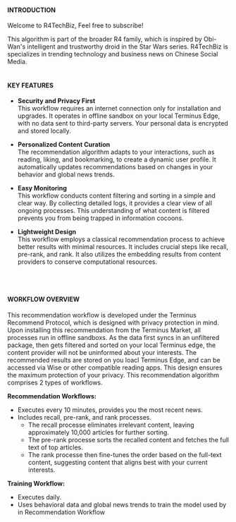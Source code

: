 #### INTRODUCTION

Welcome to R4TechBiz, Feel free to subscribe!

This algorithm is part of the broader R4 family, which is inspired by Obi-Wan's intelligent and trustworthy droid in the Star Wars series. R4TechBiz is specializes in trending technology and business news on Chinese Social Media.
<br>
<br>

#### KEY FEATURES
- **Security and Privacy First** <br> 
This workflow requires an internet connection only for installation and upgrades. It operates in offline sandbox on your local Terminus Edge, with no data sent to third-party servers. Your personal data is encrypted and stored locally.

- **Personalized Content Curation**<br>
The recommendation algorithm adapts to your interactions, such as reading, liking, and bookmarking, to create a dynamic user profile. It automatically updates recommendations based on changes in your behavior and global news trends.

- **Easy Monitoring**<br>
This workflow conducts content filtering and sorting in a simple and clear way. By collecting detailed logs, it provides a clear view of all ongoing processes. This understanding of what content is filtered prevents you from being trapped in information cocoons.

- **Lightweight Design**<br>
This workflow employs a classical recommendation process to achieve better results with minimal resources. It includes crucial steps like recall, pre-rank, and rank. It also utilizes the embedding results from content providers to conserve computational resources.
<br>
<br>

#### WORKFLOW OVERVIEW

This recommendation workflow is developed under the Terminus Recommend Protocol, which is designed with privacy protection in mind. Upon installing this recommendation from the Terminus Market, all processes run in offline sandboxs. As the data first syncs in an unfiltered package, then gets filtered and sorted on your local Terminus edge, the content provider will not be uninformed about your interests. The recommended results are stored on you loacl Terminus Edge, and can be accessed via Wise or other compatible reading apps. This design ensures the maximum protection of your privacy. This recommendation algorithm comprises 2 types of workflows.

**Recommendation Workflows:**
- Executes every 10 minutes, provides you the most recent news.
- Includes recall, pre-rank, and rank processes. 
    - The recall processe eliminates irrelevant content, leaving approximately 10,000 articles for further sorting.
    - The pre-rank processe sorts the recalled content and fetches the full text of top articles. 
    - The rank processe then fine-tunes the order based on the full-text content, suggesting content that aligns best with your current interests.

**Training Workflow:**
- Executes daily.
- Uses behavioral data and global news trends to train the model used by in Recommendation Workflow


